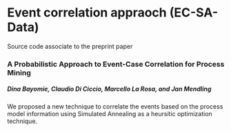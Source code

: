 # Event correlation appraoch (EC-SA-Data)
Source code associate to the preprint paper
### A Probabilistic Approach to Event-Case Correlation for Process Mining
##### Dina Bayomie, Claudio Di Ciccio, Marcello La Rosa, and Jan Mendling

We proposed a new technique to correlate the events based on the process model information 
using Simulated Annealing as a heursitic optimization technique. 
